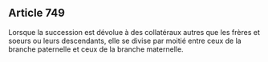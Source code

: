 Article 749
----
Lorsque la succession est dévolue à des collatéraux autres que les frères et
soeurs ou leurs descendants, elle se divise par moitié entre ceux de la branche
paternelle et ceux de la branche maternelle.
